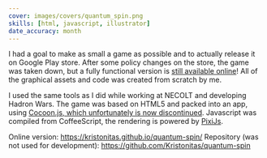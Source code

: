 ```yaml
---
cover: images/covers/quantum_spin.png
skills: [html, javascript, illustrator]
date_accuracy: month
---
```


I had a goal to make as small a game as possible and to actually release it on Google Play store. After some policy changes on the store, the game was taken down, but a fully functional version is [still available online](https://kristonitas.github.io/quantum-spin/)! All of the graphical assets and code was created from scratch by me.

I used the same tools as I did while working at NECOLT and developing Hadron Wars. The game was based on HTML5 and packed into an app, using [Cocoon.js, which unfortunately is now discontinued](hhttps://blog.cocoon.io/shutting-down-cocoon/). Javascript was compiled from CoffeeScript, the rendering is powered by [PixiJs](http://www.pixijs.com/).

Online version: https://kristonitas.github.io/quantum-spin/
Repository (was not used for development): https://github.com/Kristonitas/quantum-spin
